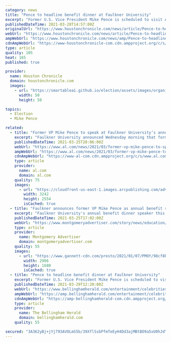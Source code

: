 ```yaml
---
category: news
title: "Pence to headline benefit dinner at Faulkner University"
excerpt: "Former U.S. Vice President Mike Pence is scheduled to visit Alabama in the fall as part of a benefit for Faulkner University. Faulkner President Mike Williams said Pence will be the keynote speaker for the school's annual benefit dinner scheduled to occur at the Renaissance Hotel and Convention Center on Oct."
publishedDateTime: 2021-03-28T14:57:00Z
originalUrl: "https://www.houstonchronicle.com/news/article/Pence-to-headline-benefit-dinner-at-Faulkner-16058929.php"
webUrl: "https://www.houstonchronicle.com/news/article/Pence-to-headline-benefit-dinner-at-Faulkner-16058929.php"
ampWebUrl: "https://www.houstonchronicle.com/news/amp/Pence-to-headline-benefit-dinner-at-Faulkner-16058929.php"
cdnAmpWebUrl: "https://www-houstonchronicle-com.cdn.ampproject.org/c/s/www.houstonchronicle.com/news/amp/Pence-to-headline-benefit-dinner-at-Faulkner-16058929.php"
type: article
quality: 105
heat: 165
published: true

provider:
  name: Houston Chronicle
  domain: houstonchronicle.com
  images:
    - url: "https://smartableai.github.io/election/assets/images/organizations/houstonchronicle.com-50x50.jpg"
      width: 50
      height: 50

topics:
  - Election
  - Mike Pence

related:
  - title: "Former VP Mike Pence to speak at Faulkner University’s annual benefit"
    excerpt: "Faulkner University announced Wednesday morning that former Vice President Mike Pence will headline its annual benefit dinner Oct. 7 in Montgomery. Pence served under former President Donald Trump, and also previously served as governor of Indiana and a member of the U."
    publishedDateTime: 2021-03-25T20:06:00Z
    webUrl: "https://www.al.com/news/2021/03/former-vp-mike-pence-to-speak-at-faulkner-universitys-annual-benefit.html"
    ampWebUrl: "https://www.al.com/news/2021/03/former-vp-mike-pence-to-speak-at-faulkner-universitys-annual-benefit.html?outputType=amp"
    cdnAmpWebUrl: "https://www-al-com.cdn.ampproject.org/c/s/www.al.com/news/2021/03/former-vp-mike-pence-to-speak-at-faulkner-universitys-annual-benefit.html?outputType=amp"
    type: article
    provider:
      name: al.com
      domain: al.com
    quality: 75
    images:
      - url: "https://cloudfront-us-east-1.images.arcpublishing.com/advancelocal/CKGXRUQ4VJBL3O3CZ5ROSCNMGI.jpeg"
        width: 3242
        height: 2554
        isCached: true
  - title: "Faulkner announces former VP Mike Pence as annual benefit speaker"
    excerpt: "Faulkner University's annual benefit dinner speaker this year will be former Vice President Mike Pence. The dinner will be October 7. Pence served as the country's 48th vice president in Donald Trump's administration. Previously, he served as the ..."
    publishedDateTime: 2021-03-25T17:02:00Z
    webUrl: "https://www.montgomeryadvertiser.com/story/news/education/2021/03/25/faulkner-announces-former-vp-mike-pence-annual-benefit-speaker/4756634001/"
    type: article
    provider:
      name: Montgomery Advertiser
      domain: montgomeryadvertiser.com
    quality: 55
    images:
      - url: "https://www.gannett-cdn.com/presto/2021/01/07/PMOY/98cf8ba6-86d6-404a-86c7-52f867176163-AP21007323484616.jpg?crop=4499,2531,x0,y228&width=3200&height=1680&fit=bounds"
        width: 2986
        height: 1680
        isCached: true
  - title: "Pence to headline benefit dinner at Faulkner University"
    excerpt: "Former U.S. Vice President Mike Pence is scheduled to visit Alabama in the fall as part of a benefit for Faulkner University."
    publishedDateTime: 2021-03-29T12:20:00Z
    webUrl: "https://www.bellinghamherald.com/entertainment/celebrities/article250270800.html"
    ampWebUrl: "https://amp.bellinghamherald.com/entertainment/celebrities/article250270800.html"
    cdnAmpWebUrl: "https://amp-bellinghamherald-com.cdn.ampproject.org/c/s/amp.bellinghamherald.com/entertainment/celebrities/article250270800.html"
    type: article
    provider:
      name: The Bellingham Herald
      domain: bellinghamherald.com
    quality: 55

secured: "3A362yBj+jYj793AVOLmS5b/39XflSsbPfmTeEyH4Dd3ajMBtBO9a5xU0hJdYr4PaNZOn/lS2JZLYEK9ruAY3VclkNcF1sr5C8oNjFg671+bjSLudxI58+4aSvgFoPMrL+iuUE9vJrtfX+KOQgfehOgT6lMGbEdQwMPDzGla3SQzdHYryO1Uzq7AqkZmOFUAOMXeRA3RW/ykftKvtZKTJK064Xn4zoHbS+bXFYv6wv8iKez0vCYSxVeydsWd5882X/mkJbEy8LC3OPEh+vaWB9QsvAkv/hfqm+jEvis7ET657LRXlRgOg8l5R9OBhiiqZeS8w3oDY4xKpegb12XK+/WPvJbcbwpbjllTTOGbWmg=;dEg94So76ulDG32W/QsF/w=="
---
```


